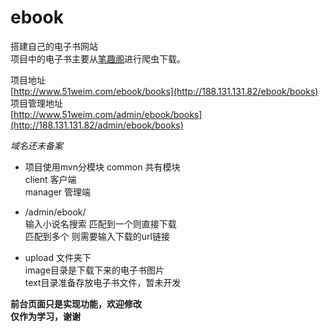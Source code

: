 # ebook
搭建自己的电子书网站  
项目中的电子书主要从[笔趣阁](http://www.biquge.com.tw/)进行爬虫下载。

项目地址  
[http://www.51weim.com/ebook/books](http://188.131.131.82/ebook/books)  
项目管理地址  
[http://www.51weim.com/admin/ebook/books](http://188.131.131.82/admin/ebook/books)

*域名还未备案*

- 项目使用mvn分模块
  common 共有模块  
  client 客户端  
  manager 管理端  

- /admin/ebook/  
  输入小说名搜索  匹配到一个则直接下载   
  匹配到多个 则需要输入下载的url链接

- upload 文件夹下  
  image目录是下载下来的电子书图片  
  text目录准备存放电子书文件，暂未开发  

**前台页面只是实现功能，欢迎修改**  
**仅作为学习，谢谢**
